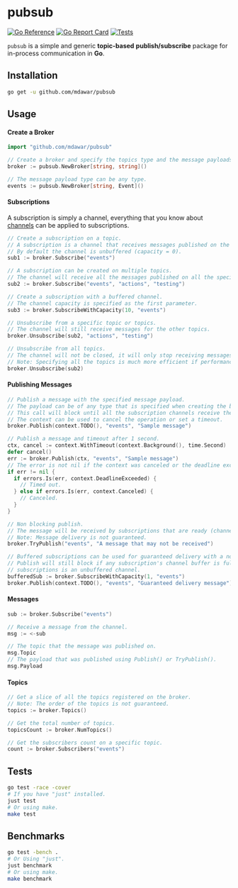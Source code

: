 # pubsub

[![Go Reference](https://pkg.go.dev/badge/github.com/mdawar/pubsub.svg)](https://pkg.go.dev/github.com/mdawar/pubsub)
[![Go Report Card](https://goreportcard.com/badge/github.com/mdawar/pubsub)](https://goreportcard.com/report/github.com/mdawar/pubsub)
[![Tests](https://github.com/mdawar/pubsub/actions/workflows/test.yml/badge.svg)](https://github.com/mdawar/pubsub/actions/workflows/test.yml)

`pubsub` is a simple and generic **topic-based** **publish/subscribe** package for in-process communication in **Go**.

## Installation

```sh
go get -u github.com/mdawar/pubsub
```

## Usage

#### Create a Broker

```go
import "github.com/mdawar/pubsub"

// Create a broker and specify the topics type and the message payloads type.
broker := pubsub.NewBroker[string, string]()

// The message payload type can be any type.
events := pubsub.NewBroker[string, Event]()
```

#### Subscriptions

A subscription is simply a channel, everything that you know about [channels](https://go.dev/ref/spec#Channel_types) can be applied to subscriptions.

```go
// Create a subscription on a topic.
// A subscription is a channel that receives messages published on the topic.
// By default the channel is unbuffered (capacity = 0).
sub1 := broker.Subscribe("events")

// A subscription can be created on multiple topics.
// The channel will receive all the messages published on all the specified topics.
sub2 := broker.Subscribe("events", "actions", "testing")

// Create a subscription with a buffered channel.
// The channel capacity is specified as the first parameter.
sub3 := broker.SubscribeWithCapacity(10, "events")

// Unsubscribe from a specific topic or topics.
// The channel will still receive messages for the other topics.
broker.Unsubscribe(sub2, "actions", "testing")

// Unsubscribe from all topics.
// The channel will not be closed, it will only stop receiving messages.
// Note: Specifying all the topics is much more efficient if performance is critical.
broker.Unsubscribe(sub2)
```

#### Publishing Messages

```go
// Publish a message with the specified message payload.
// The payload can be of any type that is specified when creating the broker.
// This call will block until all the subscription channels receive the message.
// The context can be used to cancel the operation or set a timeout.
broker.Publish(context.TODO(), "events", "Sample message")
```

```go
// Publish a message and timeout after 1 second.
ctx, cancel := context.WithTimeout(context.Background(), time.Second)
defer cancel()
err := broker.Publish(ctx, "events", "Sample message")
// The error is not nil if the context was canceled or the deadline exceeded.
if err != nil {
  if errors.Is(err, context.DeadlineExceeded) {
    // Timed out.
  } else if errors.Is(err, context.Canceled) {
    // Canceled.
  }
}
```

```go
// Non blocking publish.
// The message will be received by subscriptions that are ready (channel buffer is not full).
// Note: Message delivery is not guaranteed.
broker.TryPublish("events", "A message that may not be received")

// Buffered subscriptions can be used for guaranteed delivery with a non-blocking publish.
// Publish will still block if any subscription's channel buffer is full, or any of the
// subscriptions is an unbuffered channel.
bufferedSub := broker.SubscribeWithCapacity(1, "events")
broker.Publish(context.TODO(), "events", "Guaranteed delivery message")
```

#### Messages

```go
sub := broker.Subscribe("events")

// Receive a message from the channel.
msg := <-sub

// The topic that the message was published on.
msg.Topic
// The payload that was published using Publish() or TryPublish().
msg.Payload
```

#### Topics

```go
// Get a slice of all the topics registered on the broker.
// Note: The order of the topics is not guaranteed.
topics := broker.Topics()

// Get the total number of topics.
topicsCount := broker.NumTopics()

// Get the subscribers count on a specific topic.
count := broker.Subscribers("events")
```

## Tests

```sh
go test -race -cover
# If you have "just" installed.
just test
# Or using make.
make test
```

## Benchmarks

```sh
go test -bench .
# Or Using "just".
just benchmark
# Or using make.
make benchmark
```
